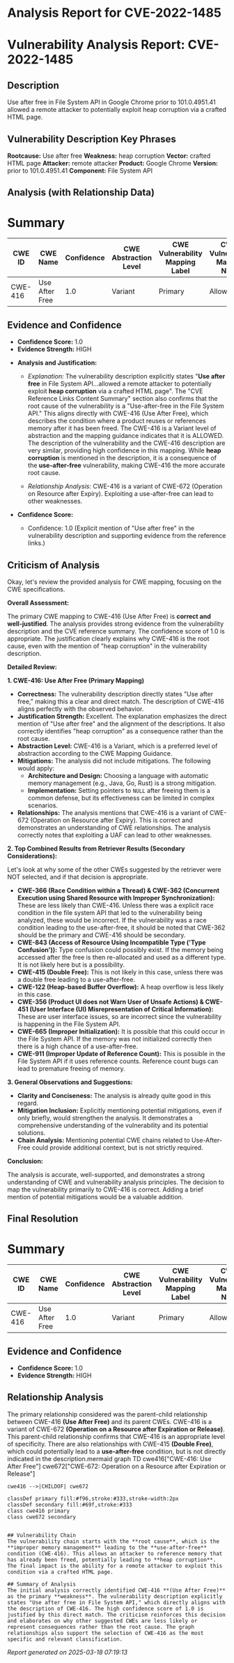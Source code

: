 # Analysis Report for CVE-2022-1485

# Vulnerability Analysis Report: CVE-2022-1485

## Description

Use after free in File System API in Google Chrome prior to 101.0.4951.41 allowed a remote attacker to potentially exploit heap corruption via a crafted HTML page.

## Vulnerability Description Key Phrases

**Rootcause:** Use after free
**Weakness:** heap corruption
**Vector:** crafted HTML page
**Attacker:** remote attacker
**Product:** Google Chrome
**Version:** prior to 101.0.4951.41
**Component:** File System API

## Analysis (with Relationship Data)

# Summary
| CWE ID | CWE Name | Confidence | CWE Abstraction Level | CWE Vulnerability Mapping Label | CWE-Vulnerability Mapping Notes |
|---|---|---|---|---|---|
| CWE-416 | Use After Free | 1.0 | Variant | Primary | Allowed |

## Evidence and Confidence

*   **Confidence Score:** 1.0
*   **Evidence Strength:** HIGH

- **Analysis and Justification:**  
  - *Explanation:* The vulnerability description explicitly states "**Use after free** in File System API...allowed a remote attacker to potentially exploit **heap corruption** via a crafted HTML page". The "CVE Reference Links Content Summary" section also confirms that the root cause of the vulnerability is a "Use-after-free in the File System API." This aligns directly with CWE-416 (Use After Free), which describes the condition where a product reuses or references memory after it has been freed. The CWE-416 is a Variant level of abstraction and the mapping guidance indicates that it is ALLOWED. The description of the vulnerability and the CWE-416 description are very similar, providing high confidence in this mapping. While **heap corruption** is mentioned in the description, it is a consequence of the **use-after-free** vulnerability, making CWE-416 the more accurate root cause.

  - *Relationship Analysis:* CWE-416 is a variant of CWE-672 (Operation on Resource after Expiry). Exploiting a use-after-free can lead to other weaknesses.

- **Confidence Score:**  
  - Confidence: 1.0 (Explicit mention of "Use after free" in the vulnerability description and supporting evidence from the reference links.)

## Criticism of Analysis

Okay, let's review the provided analysis for CWE mapping, focusing on the CWE specifications.

**Overall Assessment:**

The primary CWE mapping to CWE-416 (Use After Free) is **correct and well-justified**.  The analysis provides strong evidence from the vulnerability description and the CVE reference summary. The confidence score of 1.0 is appropriate.  The justification clearly explains why CWE-416 is the root cause, even with the mention of "heap corruption" in the vulnerability description.

**Detailed Review:**

**1. CWE-416: Use After Free (Primary Mapping)**

*   **Correctness:**  The vulnerability description directly states "Use after free," making this a clear and direct match. The description of CWE-416 aligns perfectly with the observed behavior.
*   **Justification Strength:** Excellent. The explanation emphasizes the direct mention of "Use after free" and the alignment of the descriptions. It also correctly identifies "heap corruption" as a consequence rather than the root cause.
*   **Abstraction Level:**  CWE-416 is a Variant, which is a preferred level of abstraction according to the CWE Mapping Guidance.
*   **Mitigations:** The analysis did not include mitigations. The following would apply:
    *   **Architecture and Design:**  Choosing a language with automatic memory management (e.g., Java, Go, Rust) is a strong mitigation.
    *   **Implementation:** Setting pointers to `NULL` after freeing them is a common defense, but its effectiveness can be limited in complex scenarios.
*   **Relationships:** The analysis mentions that CWE-416 is a variant of CWE-672 (Operation on Resource after Expiry).  This is correct and demonstrates an understanding of CWE relationships.  The analysis correctly notes that exploiting a UAF can lead to other weaknesses.

**2. Top Combined Results from Retriever Results (Secondary Considerations):**

Let's look at why some of the other CWEs suggested by the retriever were NOT selected, and if that decision is appropriate.

*   **CWE-366 (Race Condition within a Thread) & CWE-362 (Concurrent Execution using Shared Resource with Improper Synchronization):** These are less likely than CWE-416. Unless there was a explicit race condition in the file system API that led to the vulnerability being analyzed, these would be incorrect. If the vulnerability was a race condition leading to the use-after-free, it should be noted that CWE-362 should be the primary and CWE-416 should be secondary.
*   **CWE-843 (Access of Resource Using Incompatible Type ('Type Confusion')):** Type confusion could possibly exist. If the memory being accessed after the free is then re-allocated and used as a different type. It is not likely here but is a possibility.
*   **CWE-415 (Double Free):** This is not likely in this case, unless there was a double free leading to a use-after-free.
*   **CWE-122 (Heap-based Buffer Overflow):** A heap overflow is less likely in this case.
*   **CWE-356 (Product UI does not Warn User of Unsafe Actions) & CWE-451 (User Interface (UI) Misrepresentation of Critical Information):** These are user interface issues, so are incorrect since the vulnerability is happening in the File System API.
*   **CWE-665 (Improper Initialization):** It is possible that this could occur in the File System API. If the memory was not initialized correctly then there is a high chance of a use-after-free.
*   **CWE-911 (Improper Update of Reference Count):** This is possible in the File System API if it uses reference counts. Reference count bugs can lead to premature freeing of memory.

**3. General Observations and Suggestions:**

*   **Clarity and Conciseness:** The analysis is already quite good in this regard.
*   **Mitigation Inclusion:**  Explicitly mentioning potential mitigations, even if only briefly, would strengthen the analysis.  It demonstrates a comprehensive understanding of the vulnerability and its potential solutions.
*   **Chain Analysis:** Mentioning potential CWE chains related to Use-After-Free could provide additional context, but is not strictly required.

**Conclusion:**

The analysis is accurate, well-supported, and demonstrates a strong understanding of CWE and vulnerability analysis principles. The decision to map the vulnerability primarily to CWE-416 is correct. Adding a brief mention of potential mitigations would be a valuable addition.

## Final Resolution

# Summary
| CWE ID | CWE Name | Confidence | CWE Abstraction Level | CWE Vulnerability Mapping Label | CWE-Vulnerability Mapping Notes |
|---|---|---|---|---|---|
| CWE-416 | Use After Free | 1.0 | Variant | Primary | Allowed |
  
## Evidence and Confidence

*   **Confidence Score:** 1.0
*   **Evidence Strength:** HIGH

## Relationship Analysis
The primary relationship considered was the parent-child relationship between CWE-416 **(Use After Free)** and its parent CWEs. CWE-416 is a variant of CWE-672 **(Operation on a Resource after Expiration or Release)**. This parent-child relationship confirms that CWE-416 is an appropriate level of specificity. There are also relationships with CWE-415 **(Double Free)**, which could potentially lead to a **use-after-free** condition, but is not directly indicated in the description.mermaid
graph TD
    cwe416["CWE-416: Use After Free"]
    cwe672["CWE-672: Operation on a Resource after Expiration or Release"]
    
    cwe416 -->|CHILDOF| cwe672
    
    classDef primary fill:#f96,stroke:#333,stroke-width:2px
    classDef secondary fill:#69f,stroke:#333
    class cwe416 primary
    class cwe672 secondary
```

## Vulnerability Chain
The vulnerability chain starts with the **root cause**, which is the **improper memory management** leading to the **use-after-free** condition (CWE-416). This allows an attacker to reference memory that has already been freed, potentially leading to **heap corruption**. The final impact is the ability for a remote attacker to exploit this condition via a crafted HTML page.

## Summary of Analysis
The initial analysis correctly identified CWE-416 **(Use After Free)** as the primary **weakness**. The vulnerability description explicitly states "Use after free in File System API," which directly aligns with the description of CWE-416. The high confidence score of 1.0 is justified by this direct match. The criticism reinforces this decision and elaborates on why other suggested CWEs are less likely or represent consequences rather than the root cause. The graph relationships also support the selection of CWE-416 as the most specific and relevant classification.
```



*Report generated on 2025-03-18 07:19:13*
